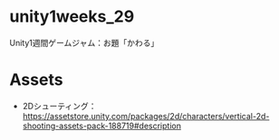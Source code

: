 # unity1weeks_29
Unity1週間ゲームジャム：お題「かわる」 

# Assets
- 2Dシューティング：https://assetstore.unity.com/packages/2d/characters/vertical-2d-shooting-assets-pack-188719#description
